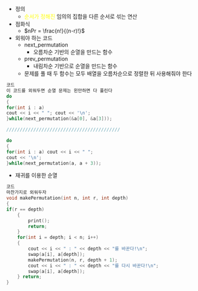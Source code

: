 - 정의
	- <font color="#ffff00">순서가 정해</font><font color="#ffff00">진</font> 임의의 집합을 다른 순서로 섞는 연산
- 점화식
	- $nPr = \frac{n!}{(n-r)!}$
- 외워야 하는 코드
	- next_permutation
		- 오름차순 기반의 순열을 만드는 함수
	- prev_permutation
		- 내림차순 기반으로 순열을 만드는 함수
	- 문제를 풀 때 두 함수는 모두 배열을 오름차순으로 정렬한 뒤 사용해줘야 한다
```C++
코드
이 코드를 외워두면 순열 문제는 왼만하면 다 풀린다
do
{ 
for(int i : a) 
cout << i << " "; cout << '\n'; 
}while(next_permutation(&a[0], &a[3]));

//////////////////////////////////////////

do
{
for(int i : a) cout << i << " ";
cout << '\n';
}while(next_permutation(a, a + 3));
```

- 재귀를 이용한 순열
```C++
코드
마찬가지로 외워두자
void makePermutation(int n, int r, int depth)
{ 
if(r == depth)
	{ 
		print(); 
		return; 
	} 
	for(int i = depth; i < n; i++)
	{ 
		cout << i << " : " << depth << "를 바꾼다!\n";
		swap(a[i], a[depth]); 
		makePermutation(n, r, depth + 1); 
		cout << i << " : " << depth << "를 다시 바꾼다!\n"; 
		swap(a[i], a[depth]);
	} return;
}
```
